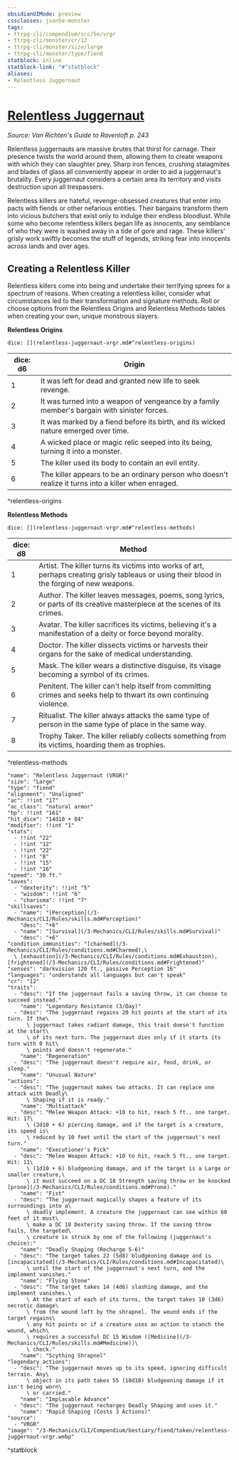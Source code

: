 ```yaml
---
obsidianUIMode: preview
cssclasses: json5e-monster
tags:
- ttrpg-cli/compendium/src/5e/vrgr
- ttrpg-cli/monster/cr/12
- ttrpg-cli/monster/size/large
- ttrpg-cli/monster/type/fiend
statblock: inline
statblock-link: "#^statblock"
aliases:
- Relentless Juggernaut
---
```

# [Relentless Juggernaut](3-Mechanics\CLI\Compendium\bestiary\fiend/relentless-juggernaut-vrgr.md)
*Source: Van Richten's Guide to Ravenloft p. 243*  

Relentless juggernauts are massive brutes that thirst for carnage. Their presence twists the world around them, allowing them to create weapons with which they can slaughter prey. Sharp iron fences, crushing stalagmites and blades of glass all conveniently appear in order to aid a juggernaut's brutality. Every juggernaut considers a certain area its territory and visits destruction upon all trespassers.

Relentless killers are hateful, revenge-obsessed creatures that enter into pacts with fiends or other nefarious entities. Their bargains transform them into vicious butchers that exist only to indulge their endless bloodlust. While some who become relentless killers began life as innocents, any semblance of who they were is washed away in a tide of gore and rage. These killers' grisly work swiftly becomes the stuff of legends, striking fear into innocents across lands and over ages.

## Creating a Relentless Killer

Relentless killers come into being and undertake their terrifying sprees for a spectrum of reasons. When creating a relentless killer, consider what circumstances led to their transformation and signature methods. Roll or choose options from the Relentless Origins and Relentless Methods tables when creating your own, unique monstrous slayers.

**Relentless Origins**

`dice: [](relentless-juggernaut-vrgr.md#^relentless-origins)`

| dice: d6 | Origin |
|----------|--------|
| 1 | It was left for dead and granted new life to seek revenge. |
| 2 | It was turned into a weapon of vengeance by a family member's bargain with sinister forces. |
| 3 | It was marked by a fiend before its birth, and its wicked nature emerged over time. |
| 4 | A wicked place or magic relic seeped into its being, turning it into a monster. |
| 5 | The killer used its body to contain an evil entity. |
| 6 | The killer appears to be an ordinary person who doesn't realize it turns into a killer when enraged. |
^relentless-origins

**Relentless Methods**

`dice: [](relentless-juggernaut-vrgr.md#^relentless-methods)`

| dice: d8 | Method |
|----------|--------|
| 1 | Artist. The killer turns its victims into works of art, perhaps creating grisly tableaus or using their blood in the forging of new weapons. |
| 2 | Author. The killer leaves messages, poems, song lyrics, or parts of its creative masterpiece at the scenes of its crimes. |
| 3 | Avatar. The killer sacrifices its victims, believing it's a manifestation of a deity or force beyond morality. |
| 4 | Doctor. The killer dissects victims or harvests their organs for the sake of medical understanding. |
| 5 | Mask. The killer wears a distinctive disguise, its visage becoming a symbol of its crimes. |
| 6 | Penitent. The killer can't help itself from committing crimes and seeks help to thwart its own continuing violence. |
| 7 | Ritualist. The killer always attacks the same type of person in the same type of place in the same way. |
| 8 | Trophy Taker. The killer reliably collects something from its victims, hoarding them as trophies. |
^relentless-methods

```statblock
"name": "Relentless Juggernaut (VRGR)"
"size": "Large"
"type": "fiend"
"alignment": "Unaligned"
"ac": !!int "17"
"ac_class": "natural armor"
"hp": !!int "161"
"hit_dice": "14d10 + 84"
"modifier": !!int "1"
"stats":
  - !!int "22"
  - !!int "12"
  - !!int "22"
  - !!int "8"
  - !!int "15"
  - !!int "16"
"speed": "30 ft."
"saves":
  - "dexterity": !!int "5"
  - "wisdom": !!int "6"
  - "charisma": !!int "7"
"skillsaves":
  - "name": "[Perception](/3-Mechanics/CLI/Rules/skills.md#Perception)"
    "desc": "+6"
  - "name": "[Survival](/3-Mechanics/CLI/Rules/skills.md#Survival)"
    "desc": "+6"
"condition_immunities": "[charmed](/3-Mechanics/CLI/Rules/conditions.md#Charmed),\
  \ [exhaustion](/3-Mechanics/CLI/Rules/conditions.md#Exhaustion), [frightened](/3-Mechanics/CLI/Rules/conditions.md#Frightened)"
"senses": "darkvision 120 ft., passive Perception 16"
"languages": "understands all languages but can't speak"
"cr": "12"
"traits":
  - "desc": "If the juggernaut fails a saving throw, it can choose to succeed instead."
    "name": "Legendary Resistance (3/Day)"
  - "desc": "The juggernaut regains 20 hit points at the start of its turn. If the\
      \ juggernaut takes radiant damage, this trait doesn't function at the start\
      \ of its next turn. The juggernaut dies only if it starts its turn with 0 hit\
      \ points and doesn't regenerate."
    "name": "Regeneration"
  - "desc": "The juggernaut doesn't require air, food, drink, or sleep."
    "name": "Unusual Nature"
"actions":
  - "desc": "The juggernaut makes two attacks. It can replace one attack with Deadly\
      \ Shaping if it is ready."
    "name": "Multiattack"
  - "desc": "Melee Weapon Attack: +10 to hit, reach 5 ft., one target. Hit: 17\
      \ (2d10 + 6) piercing damage, and if the target is a creature, its speed is\
      \ reduced by 10 feet until the start of the juggernaut's next turn."
    "name": "Executioner's Pick"
  - "desc": "Melee Weapon Attack: +10 to hit, reach 5 ft., one target. Hit: 11\
      \ (1d10 + 6) bludgeoning damage, and if the target is a Large or smaller creature,\
      \ it must succeed on a DC 18 Strength saving throw or be knocked [prone](/3-Mechanics/CLI/Rules/conditions.md#Prone)."
    "name": "Fist"
  - "desc": "The juggernaut magically shapes a feature of its surroundings into a\
      \ deadly implement. A creature the juggernaut can see within 60 feet of it must\
      \ make a DC 18 Dexterity saving throw. If the saving throw fails, the targeted\
      \ creature is struck by one of the following (juggernaut's choice):"
    "name": "Deadly Shaping (Recharge 5-6)"
  - "desc": "The target takes 22 (5d8) bludgeoning damage and is [incapacitated](/3-Mechanics/CLI/Rules/conditions.md#Incapacitated)\
      \ until the start of the juggernaut's next turn, and the implement vanishes."
    "name": "Flying Stone"
  - "desc": "The target takes 14 (4d6) slashing damage, and the implement vanishes.\
      \ At the start of each of its turns, the target takes 10 (3d6) necrotic damage\
      \ from the wound left by the shrapnel. The wound ends if the target regains\
      \ any hit points or if a creature uses an action to stanch the wound, which\
      \ requires a successful DC 15 Wisdom ([Medicine](/3-Mechanics/CLI/Rules/skills.md#Medicine))\
      \ check."
    "name": "Scything Shrapnel"
"legendary_actions":
  - "desc": "The juggernaut moves up to its speed, ignoring difficult terrain. Any\
      \ object in its path takes 55 (10d10) bludgeoning damage if it isn't being worn\
      \ or carried."
    "name": "Implacable Advance"
  - "desc": "The juggernaut recharges Deadly Shaping and uses it."
    "name": "Rapid Shaping (Costs 3 Actions)"
"source":
  - "VRGR"
"image": "/3-Mechanics/CLI/Compendium/bestiary/fiend/token/relentless-juggernaut-vrgr.webp"
```
^statblock